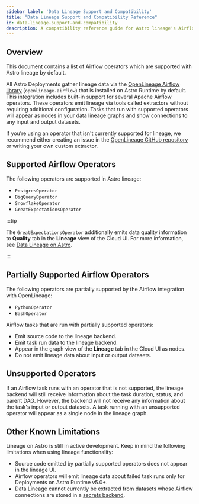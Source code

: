 ```yaml
---
sidebar_label: 'Data Lineage Support and Compatibility'
title: "Data Lineage Support and Compatibility Reference"
id: data-lineage-support-and-compatibility
description: A compatibility reference guide for Astro lineage's Airflow support.
---
```


## Overview

This document contains a list of Airflow operators which are supported with Astro lineage by default.

All Astro Deployments gather lineage data via the [OpenLineage Airflow library](https://openlineage.io/integration/apache-airflow/) (`openlineage-airflow`) that is installed on Astro Runtime by default. This integration includes built-in support for several Apache Airflow operators. These operators emit lineage via tools called extractors without requiring additional configuration. Tasks that run with supported operators will appear as nodes in your data lineage graphs and show connections to any input and output datasets.

If you’re using an operator that isn't currently supported for lineage, we recommend either creating an issue in the [OpenLineage GitHub repository](https://github.com/OpenLineage/OpenLineage) or writing your own custom extractor.

## Supported Airflow Operators

The following operators are supported in Astro lineage:

- `PostgresOperator`
- `BigQueryOperator`
- `SnowflakeOperator`
- `GreatExpectationsOperator`

:::tip

The `GreatExpectationsOperator` additionally emits data quality information to **Quality** tab in the **Lineage** view of the Cloud UI. For more information, see [Data Lineage on Astro](data-lineage.md).

:::

## Partially Supported Airflow Operators

The following operators are partially supported by the Airflow integration with OpenLineage:

- `PythonOperator`
- `BashOperator`

Airflow tasks that are run with partially supported operators:

- Emit source code to the lineage backend.
- Emit task run data to the lineage backend.
- Appear in the graph view of the **Lineage** tab in the Cloud UI as nodes.
- Do not emit lineage data about input or output datasets.

## Unsupported Operators

If an Airflow task runs with an operator that is not supported, the lineage backend will still receive information about the task duration, status, and parent DAG. However, the backend will not receive any information about the task's input or output datasets. A task running with an unsupported operator will appear as a single node in the lineage graph.

## Other Known Limitations

Lineage on Astro is still in active development. Keep in mind the following limitations when using lineage functionality:

- Source code emitted by partially supported operators does not appear in the lineage UI.
- Airflow operators will emit lineage data about failed task runs only for Deployments on Astro Runtime v5.0+.
- Data Lineage cannot currently be extracted from datasets whose Airflow connections are stored in a [secrets backend](secrets-backend.md).
